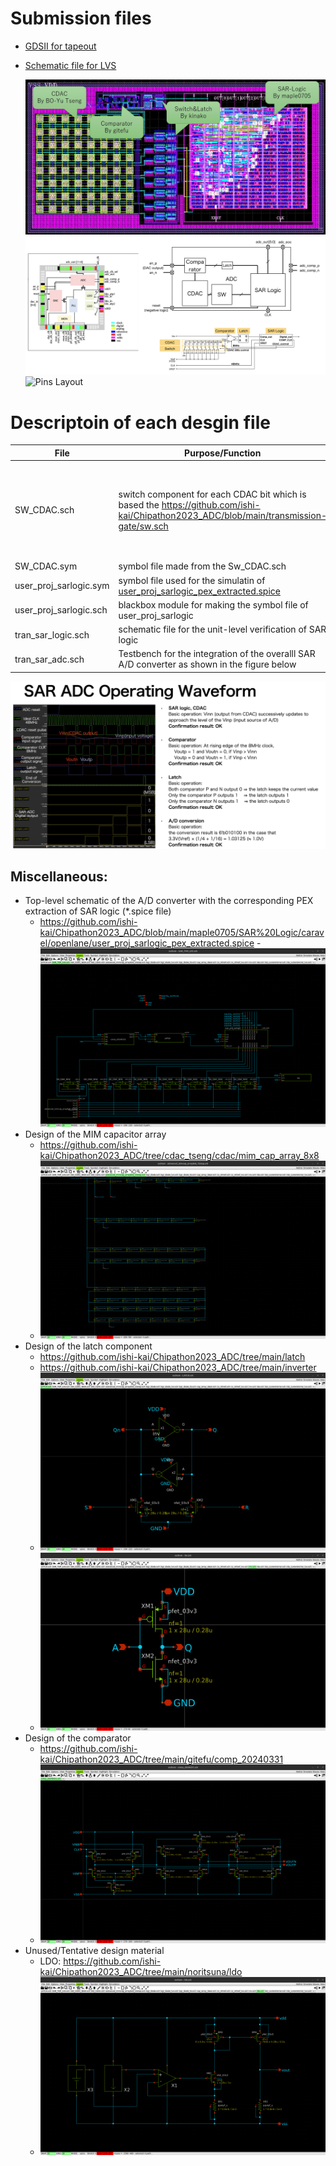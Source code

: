 # Submission files
- [GDSII for tapeout](https://github.com/ishi-kai/Chipathon2023_ADC/blob/main/submit_version/klayout/SAR_TOP.gds)
- [Schematic file for LVS](https://github.com/ishi-kai/Chipathon2023_ADC/blob/main/submit_version/xschem/sar_adc_lvs.sch)

  ![Parts Layout](./images/layout.jpg)  
  ![Block Figs](./images/PnR.png)  
  ![Pins Layout](./images/layout_pin_placement.png)  

# Descriptoin of each desgin file
| File | Purpose/Function | Remark |
| --- | --- | --- |
|SW_CDAC.sch|switch component for each CDAC bit which is based the https://github.com/ishi-kai/Chipathon2023_ADC/blob/main/transmission-gate/sw.sch|The only difference from the base sw.sch is the NMOS connected to the Vout port|
|SW_CDAC.sym|symbol file made from the Sw_CDAC.sch||
|user_proj_sarlogic.sym|symbol file used for the simulatin of [user_proj_sarlogic_pex_extracted.spice](https://github.com/ishi-kai/Chipathon2023_ADC/blob/main/maple0705/SAR_Logic/caravel/openlane/user_proj_sarlogic.gds)||
|user_proj_sarlogic.sch|blackbox module for making the symbol file of user_proj_sarlogic||
|tran_sar_logic.sch|schematic file for the unit-level verification of SAR logic||
|tran_sar_adc.sch|Testbench for the integration of the overalll SAR A/D converter as shown in the figure below||

![SAR-ADC Spec](./images/sar_adc_operating_waveform.png) 

## Miscellaneous:  
  - Top-level schematic of the A/D converter with the corresponding PEX extraction of SAR logic (*.spice file)  
    - https://github.com/ishi-kai/Chipathon2023_ADC/blob/main/maple0705/SAR%20Logic/caravel/openlane/user_proj_sarlogic_pex_extracted.spice    - ![SAR_TOP_LVS](./images/SAR_TOP_LVS.png)  
  - Design of the MIM capacitor array  
    - https://github.com/ishi-kai/Chipathon2023_ADC/tree/cdac_tseng/cdac/mim_cap_array_8x8
    - ![CDAC](./images/advanced_mimcap_array8x8_15step.png)  
  - Design of the latch component
    - https://github.com/ishi-kai/Chipathon2023_ADC/tree/main/latch  
    - https://github.com/ishi-kai/Chipathon2023_ADC/tree/main/inverter
    - ![LATCH](./images/LATCH.png)  
    - ![Inv](./images/Inv.png)  
  - Design of the comparator
    - https://github.com/ishi-kai/Chipathon2023_ADC/tree/main/gitefu/comp_20240331
    - ![Comparator](./images/comp_20240331.png)  
  - Unused/Tentative design material
      - LDO: https://github.com/ishi-kai/Chipathon2023_ADC/tree/main/noritsuna/ldo
      - ![LDO](./images/ldo.png)  
